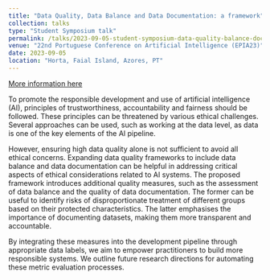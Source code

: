 ```yaml
---
title: "Data Quality, Data Balance and Data Documentation: a framework"
collection: talks
type: "Student Symposium talk"
permalink: /talks/2023-09-05-student-symposium-data-quality-balance-documentation-framework
venue: "22nd Portuguese Conference on Artificial Intelligence (EPIA23)"
date: 2023-09-05
location: "Horta, Faial Island, Azores, PT"
---
```


[More information here](https://epia2023.inesctec.pt/?page_id=1782)

To promote the responsible development and use of artificial intelligence (AI), principles of trustworthiness, accountability and fairness should be followed.  These principles can be threatened by various ethical challenges. Several approaches can be used, such as working at the data level, as data is one of the key elements of the AI pipeline. 

However, ensuring high data quality alone is not sufficient to avoid all ethical concerns. Expanding data quality frameworks to include data balance and data documentation can be helpful in addressing critical aspects of ethical considerations related to AI systems. The proposed framework introduces additional quality measures, such as the assessment of data balance and the quality of data documentation. The former can be useful to identify risks of disproportionate treatment of different groups based on their protected characteristics.  The latter emphasises the importance of documenting datasets, making them more transparent and accountable. 

By integrating these measures into the development pipeline through appropriate data labels, we aim to empower practitioners to build more responsible systems. We outline future research directions for automating these metric evaluation processes.  
